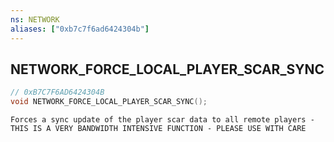 ```yaml
---
ns: NETWORK
aliases: ["0xb7c7f6ad6424304b"]
---
```

## NETWORK_FORCE_LOCAL_PLAYER_SCAR_SYNC

```c
// 0xB7C7F6AD6424304B
void NETWORK_FORCE_LOCAL_PLAYER_SCAR_SYNC();
```

```
Forces a sync update of the player scar data to all remote players - THIS IS A VERY BANDWIDTH INTENSIVE FUNCTION - PLEASE USE WITH CARE
```
